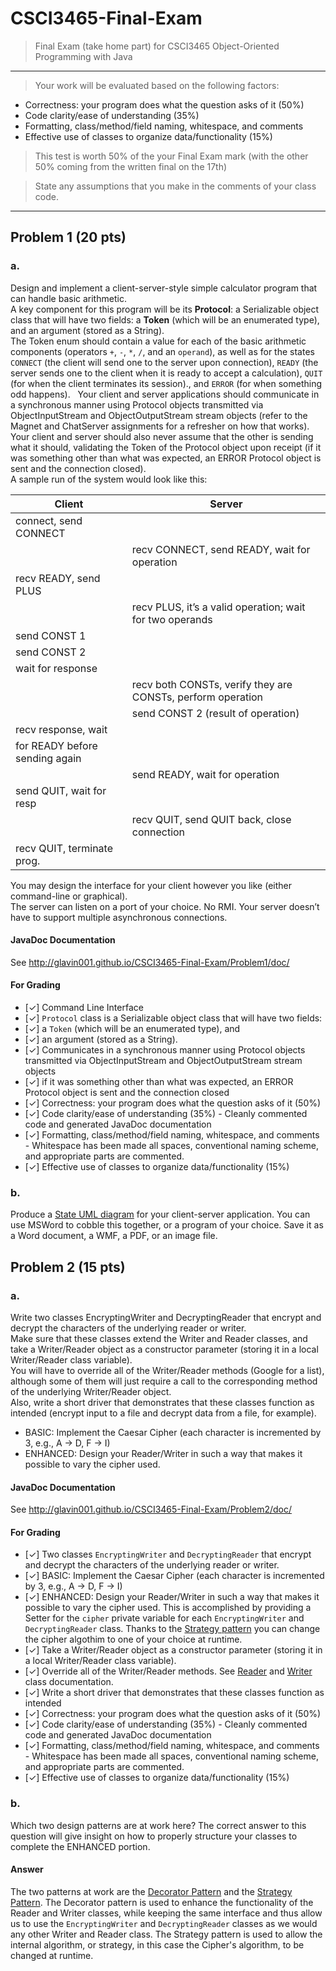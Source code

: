 CSCI3465-Final-Exam
===================

> Final Exam (take home part) for CSCI3465 Object-Oriented Programming with Java

---

> Your work will be evaluated based on the following factors:
- Correctness: your program does what the question asks of it (50%)
- Code clarity/ease of understanding (35%)
- Formatting, class/method/field naming, whitespace, and comments
- Effective use of classes to organize data/functionality (15%) 

> This test is worth 50% of the your Final Exam mark (with the other 50% coming from the written final on the 17th) 

> State any assumptions that you make in the comments of your class code. 

---

## Problem 1 (20 pts)

### a.
Design and implement a client-server-style simple calculator program that can handle basic arithmetic.  
A key component for this program will be its **Protocol**:
a Serializable object class that will have two fields:
a **Token** (which will be an enumerated type), and an argument (stored as a String).  
The Token enum should contain a value for each of the basic arithmetic components
(operators `+`, `-`, `*`, `/`, and an `operand`),
as well as for the states `CONNECT`
(the client will send one to the server upon connection),
`READY` (the server sends one to the client when it is ready to accept a calculation),
`QUIT` (for when the client terminates its session).,
and `ERROR` (for when something odd happens).  
Your client and server applications should communicate in a synchronous manner
using Protocol objects transmitted via ObjectInputStream and ObjectOutputStream
stream objects (refer to the Magnet and ChatServer assignments for a refresher on how that works).  
Your client and server should also never assume that the other is sending what it should,
validating the Token of the Protocol object upon receipt
(if it was something other than what was expected,
  an ERROR Protocol object is sent and the connection closed).  
A sample run of the system would look like this:

| Client | Server |
| ------ | ------ |
| connect, send CONNECT |  |
|  | recv CONNECT, send READY, wait for operation |
| recv READY, send PLUS | |
|  |  recv PLUS, it’s a valid operation; wait for two operands |
| send CONST 1 | |
| send CONST 2 | |
| wait for response | |
| | recv both CONSTs, verify they are CONSTs, perform operation |
| | send CONST 2 (result of operation) |
| recv response, wait | |
| for READY before sending again | |
| | send READY, wait for operation |
| send QUIT, wait for resp | |
| | recv QUIT, send QUIT back, close connection |
| recv QUIT, terminate prog. | |


You may design the interface for your client however you like (either command-line or graphical).  
The server can listen on a port of your choice.  No RMI.  Your server doesn’t have to support multiple asynchronous connections.

#### JavaDoc Documentation

See http://glavin001.github.io/CSCI3465-Final-Exam/Problem1/doc/

#### For Grading

- [✓] Command Line Interface
- [✓] `Protocol` class is a Serializable object class that will have two fields:
- [✓] a `Token` (which will be an enumerated type), and 
- [✓] an argument (stored as a String).
- [✓] Communicates in a synchronous manner using Protocol objects transmitted via ObjectInputStream and ObjectOutputStream stream objects
- [✓] if it was something other than what was expected, an ERROR Protocol object is sent and the connection closed
- [✓] Correctness: your program does what the question asks of it (50%)
- [✓] Code clarity/ease of understanding (35%) - Cleanly commented code and generated JavaDoc documentation
- [✓] Formatting, class/method/field naming, whitespace, and comments - Whitespace has been made all spaces, conventional naming scheme, and appropriate parts are commented.
- [✓] Effective use of classes to organize data/functionality (15%)

### b.
Produce a [State UML diagram](http://en.wikipedia.org/wiki/State_diagram_%28UML%29) for your client-server application.  You can use MSWord to cobble this together, or a program of your choice.  Save it as a Word document, a WMF, a PDF, or an image file.

## Problem 2 (15 pts)

### a.
Write two classes EncryptingWriter and DecryptingReader that encrypt and decrypt the characters of the underlying reader or writer.  
Make sure that these classes extend the Writer and Reader classes,
and take a Writer/Reader object as a constructor parameter (storing it in a local Writer/Reader class variable).  
You will have to override all of the Writer/Reader methods (Google for a list),
although some of them will just require a call to the corresponding method of the underlying Writer/Reader object.  
Also, write a short driver that demonstrates that these classes function as intended
(encrypt input to a file and decrypt data from a file, for example).    

- BASIC: Implement the Caesar Cipher (each character is incremented by 3, e.g., A -> D, F -> I)   
- ENHANCED: Design your Reader/Writer in such a way that makes it possible to vary the cipher used.

#### JavaDoc Documentation

See http://glavin001.github.io/CSCI3465-Final-Exam/Problem2/doc/


#### For Grading

- [✓] Two classes `EncryptingWriter` and `DecryptingReader` that encrypt and decrypt the characters of the underlying reader or writer.
- [✓] BASIC: Implement the Caesar Cipher (each character is incremented by 3, e.g., A -> D, F -> I) 
- [✓] ENHANCED: Design your Reader/Writer in such a way that makes it possible to vary the cipher used. This is accomplished by providing a Setter for the `cipher` private variable for each `EncryptingWriter` and `DecryptingReader` class. Thanks to the [Strategy pattern](http://en.wikipedia.org/wiki/Strategy_pattern) you can change the cipher algothim to one of your choice at runtime.
- [✓] Take a Writer/Reader object as a constructor parameter (storing it in a local Writer/Reader class variable).
- [✓] Override all of the Writer/Reader methods. See [Reader](http://docs.oracle.com/javase/7/docs/api/java/io/Reader.html) and [Writer](http://docs.oracle.com/javase/7/docs/api/java/io/Writer.html) class documentation.
- [✓] Write a short driver that demonstrates that these classes function as intended
- [✓] Correctness: your program does what the question asks of it (50%)
- [✓] Code clarity/ease of understanding (35%) - Cleanly commented code and generated JavaDoc documentation
- [✓] Formatting, class/method/field naming, whitespace, and comments - Whitespace has been made all spaces, conventional naming scheme, and appropriate parts are commented.
- [✓] Effective use of classes to organize data/functionality (15%)


### b.
Which two design patterns are at work here?
The correct answer to this question will give insight on how to properly structure your classes to complete the ENHANCED portion.

#### Answer
The two patterns at work are the [Decorator Pattern](http://en.wikipedia.org/wiki/Decorator_pattern) 
and the [Strategy Pattern](http://en.wikipedia.org/wiki/Strategy_pattern).
The Decorator pattern is used to enhance the functionality of the Reader and Writer classes, 
while keeping the same interface and thus allow us to use the 
`EncryptingWriter` and `DecryptingReader` classes as we would any other Writer and Reader class.
The Strategy pattern is used to allow the internal algorithm, or strategy, in this case the Cipher's algorithm, to be changed at runtime.
